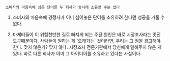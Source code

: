 `소비자의 마음속에 심은 단어를 두 회사가 동시에 소유할 수는 없다`

1. 소비자의 마음속에 경쟁사가 이미 심어놓은 단어를 소유하려 한다면 성공을 거둘 수 없다.

2. 마케터들이 이 위험천만한 길로 빠지게 되는 주된 원인은 바로 시장조사라는 멋진 도구때문이다. 사람들이 원하는 게 '오래가는' 것이라면, 우리는 그 점을 광고해야 한다. 맞지 않은가? 맞지 않다. 시장조사 전문기관에서 당신에게 말해주지 않은 게 있다. 바로 다른 회사가 이미 그 아이디어를 소유하고 있다는 사실이다.
